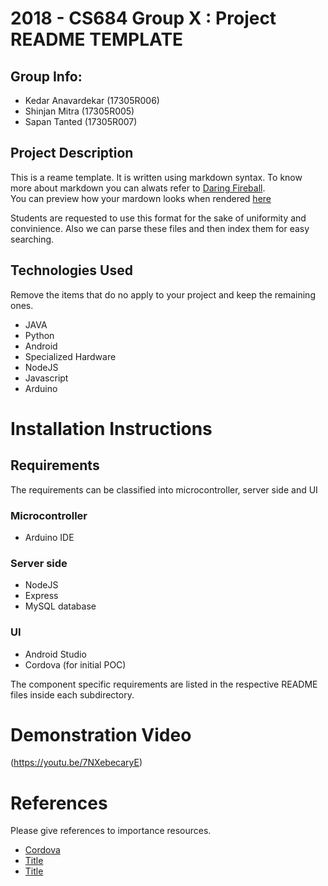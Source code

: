 2018 - CS684  Group X : Project README TEMPLATE 
================================================ 
 
Group Info: 
------------ 
+   Kedar Anavardekar (17305R006)
+   Shinjan Mitra (17305R005)
+   Sapan Tanted (17305R007)

 
Project Description 
------------------- 
 
This is a reame template. It is written using markdown syntax. To know more about markdown you can alwats refer to [Daring Fireball](http://daringfireball.net/projects/markdown/basics).  
You can preview how your mardown looks when rendered [here](http://daringfireball.net/projects/markdown/dingus) 
 
Students are requested to use this format for the sake of uniformity and convinience. Also we can parse these files and then index them for easy searching.  
 
Technologies Used 
------------------- 
 
Remove the items that do no apply to your project and keep the remaining ones. 
 
+   JAVA 
+   Python 
+   Android 
+   Specialized Hardware 
+   NodeJS
+   Javascript
+   Arduino    
 
 
Installation Instructions 
========================= 
 
## Requirements
The requirements can be classified into microcontroller, server side and UI

### Microcontroller
* Arduino IDE

### Server side
* NodeJS
* Express
* MySQL database

### UI
* Android Studio
* Cordova (for initial POC)

The component specific requirements are listed in the respective README files inside each subdirectory. 
 
Demonstration Video 
=========================  
(https://youtu.be/7NXebecaryE)

References 
=========== 
 
Please give references to importance resources.  
 
+ [Cordova](https://cordova.apache.org/) 
+ [Title](http://example.org) 
+ [Title](http://example.org)
